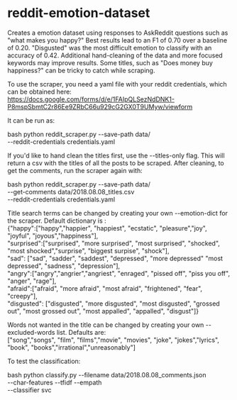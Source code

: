 # reddit-emotion-dataset
Creates a emotion dataset using responses to AskReddit questions such as "what makes you happy?" Best results lead to an F1 of 0.70 over a baseline of 0.20. "Disgusted" was the most difficult emotion to classify with an accuracy of 0.42. Additional hand-cleaning of the data and more focused keywords may improve results. Some titles, such as "Does money buy happiness?" can be tricky to catch while scraping.

To use the scraper, you need a yaml file with your reddit credentials, which can be obtained here: https://docs.google.com/forms/d/e/1FAIpQLSezNdDNK1-P8mspSbmtC2r86Ee9ZRbC66u929cG2GX0T9UMyw/viewform

It can be run as:

bash
python reddit_scraper.py --save-path data/ \
--reddit-credentials credentials.yaml

If you'd like to hand clean the titles first, use the --titles-only flag. This will return a csv with the titles of all the posts to be scraped. After cleaning, to get the comments, run the scraper again with:

bash
python reddit_scraper.py --save-path data/ \
--get-comments data/2018.08.08_titles.csv \
--reddit-credentials credentials.yaml

Title search terms can be changed by creating your own --emotion-dict for the scraper. Default dictionary is :<br />
{"happy":["happy","happier", "happiest", "ecstatic", "pleasure","joy", "joyful", "joyous","happiness"],<br />
"surprised":["surprised", "more surprised", "most surprised", "shocked", "most shocked","surprise", "biggest surpise", "shock"],<br />
"sad": ["sad", "sadder", "saddest", "depressed", "more depressed" "most depressed", "sadness", "depression"],<br />
"angry":["angry","angrier","angriest", "enraged", "pissed off", "piss you off", "anger", "rage"],<br />
"afraid":["afraid", "more afraid", "most afraid", "frightened", "fear", "creepy"],<br />
"disgusted": ["disgusted", "more disgusted", "most disgusted", "grossed out", "most grossed out", "most appalled", "appalled", "disgust"]}

 Words not wanted in the title can be changed by creating your own --excluded-words list. Defaults are:<br />
["song","songs", "film", "films","movie", "movies", "joke", "jokes","lyrics", "book", "books","irrational","unreasonably"]


To test the classification:

bash 
python classify.py --filename data/2018.08.08_comments.json \
--char-features --tfidf --empath \
--classifier svc
